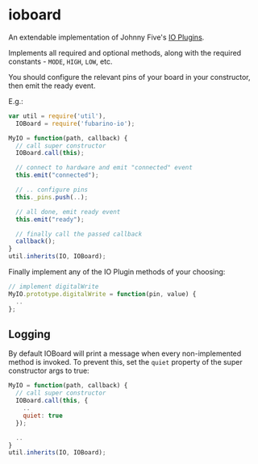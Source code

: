
# ioboard

An extendable implementation of Johnny Five's [IO Plugins](https://github.com/rwaldron/johnny-five/wiki/IO-Plugins).

Implements all required and optional methods, along with the required constants - `MODE`, `HIGH`, `LOW`, etc.

You should configure the relevant pins of your board in your constructor, then emit the ready event.

E.g.:

```javascript
var util = require('util'),
  IOBoard = require('fubarino-io');

MyIO = function(path, callback) {
  // call super constructor
  IOBoard.call(this);

  // connect to hardware and emit "connected" event
  this.emit("connected");

  // .. configure pins
  this._pins.push(..);

  // all done, emit ready event
  this.emit("ready");

  // finally call the passed callback
  callback();
}
util.inherits(IO, IOBoard);
```

Finally implement any of the IO Plugin methods of your choosing:

```javascript
// implement digitalWrite
MyIO.prototype.digitalWrite = function(pin, value) {
  ..
};
```

## Logging

By default IOBoard will print a message when every non-implemented method is invoked.  To prevent this, set the `quiet` property of the super constructor args to true:

```javascript
MyIO = function(path, callback) {
  // call super constructor
  IOBoard.call(this, {
    ..
    quiet: true
  });

  ..
}
util.inherits(IO, IOBoard);
```
